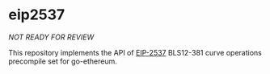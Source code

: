 # eip2537

_NOT READY FOR REVIEW_

This repository implements the API of [EIP-2537](https://github.com/ethereum/EIPs/pull/2537/) BLS12-381 curve operations precompile set for go-ethereum.
